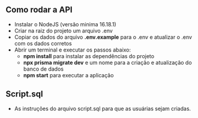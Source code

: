 ## Como rodar a API

- Instalar o NodeJS (versão minima 16.18.1)
- Criar na raiz do projeto um arquivo .env
- Copiar os dados do arquivo **.env.example** para o .env e atualizar o .env com os dados corretos
- Abrir um terminal e executar os passos abaixo:
  - **npm install** para instalar as dependências do projeto
  - **npx prisma migrate dev** e um nome para a criação e atualização do banco de dados
  - **npm start** para executar a aplicação

## Script.sql

- As instruções do arquivo script.sql para que as usuárias sejam criadas.
